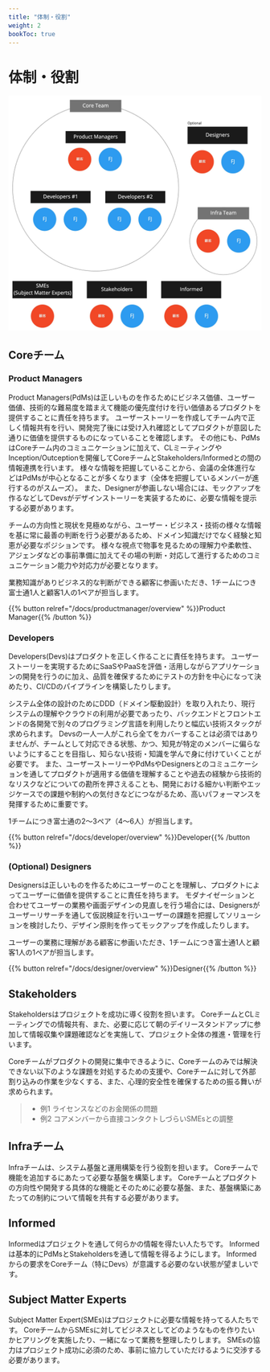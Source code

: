 ```yaml
---
title: "体制・役割"
weight: 2
bookToc: true
---
```


# 体制・役割

![role](modernization-role.jpg)

## Coreチーム
### Product Managers
Product Managers(PdMs)は正しいものを作るためにビジネス価値、ユーザー価値、技術的な難易度を踏まえて機能の優先度付けを行い価値あるプロダクトを提供することに責任を持ちます。
ユーザーストーリーを作成してチーム内で正しく情報共有を行い、開発完了後には受け入れ確認としてプロダクトが意図した通りに価値を提供するものになっていることを確認します。
その他にも、PdMsはCoreチーム内のコミュニケーションに加えて、CLミーティングやInception/Outceptionを開催してCoreチームとStakeholders/Informedとの間の情報連携を行います。
様々な情報を把握していることから、会議の全体進行などはPdMsが中心となることが多くなります（全体を把握しているメンバーが進行するのがスムーズ）。
また、Designerが参画しない場合には、モックアップを作るなどしてDevsがデザインストーリーを実装するために、必要な情報を提示する必要があります。

チームの方向性と現状を見極めながら、ユーザー・ビジネス・技術の様々な情報を基に常に最善の判断を行う必要があるため、ドメイン知識だけでなく経験と知恵が必要なポジションです。
様々な視点で物事を見るための理解力や柔軟性、アジェンダなどの事前準備に加えてその場の判断・対応して進行するためのコミュニケーション能力や対応力が必要となります。

業務知識がありビジネス的な判断ができる顧客に参画いただき、1チームにつき富士通1人と顧客1人の1ペアが担当します。

{{% button relref="/docs/productmanager/overview" %}}Product Manager{{% /button %}}

### Developers
Developers(Devs)はプロダクトを正しく作ることに責任を持ちます。
ユーザーストーリーを実現するためにSaaSやPaaSを評価・活用しながらアプリケーションの開発を行うのに加え、品質を確保するためにテストの方針を中心になって決めたり、CI/CDのパイプラインを構築したりします。

システム全体の設計のためにDDD（ドメイン駆動設計）を取り入れたり、現行システムの理解やクラウドの利用が必要であったり、バックエンドとフロントエンドの各開発で別々のプログラミング言語を利用したりと幅広い技術スタックが求められます。
Devsの一人一人がこれら全てをカバーすることは必須ではありませんが、チームとして対応できる状態、かつ、知見が特定のメンバーに偏らないようにすることを目指し、知らない技術・知識を学んで身に付けていくことが必要です。
また、ユーザーストーリーやPdMsやDesignersとのコミュニケーションを通してプロダクトが適用する価値を理解することや過去の経験から技術的なリスクなどについての勘所を押さえることも、開発における細かい判断やエッジケースでの課題や制約への気付きなどにつながるため、高いパフォーマンスを発揮するために重要です。

1チームにつき富士通の2〜3ペア（4〜6人）が担当します。

{{% button relref="/docs/developer/overview" %}}Developer{{% /button %}}

### (Optional) Designers
Designersは正しいものを作るためにユーザーのことを理解し、プロダクトによってユーザーに価値を提供することに責任を持ちます。
モダナイゼーションと合わせてユーザーの業務や画面デザインの見直しを行う場合には、Designersがユーザーリサーチを通して仮説検証を行いユーザーの課題を把握してソリューションを検討したり、デザイン原則を作ってモックアップを作成したりします。

ユーザーの業務に理解がある顧客に参画いただき、1チームにつき富士通1人と顧客1人の1ペアが担当します。

{{% button relref="/docs/designer/overview" %}}Designer{{% /button %}}

## Stakeholders
Stakeholdersはプロジェクトを成功に導く役割を担います。
CoreチームとCLミーティングでの情報共有、また、必要に応じて朝のデイリースタンドアップに参加して情報収集や課題確認などを実施して、プロジェクト全体の推進・管理を行います。

Coreチームがプロダクトの開発に集中できるように、Coreチームのみでは解決できない以下のような課題を対処するための支援や、Coreチームに対して外部割り込みの作業を少なくする、また、心理的安全性を確保するための振る舞いが求められます。

> - 例1 ライセンスなどのお金関係の問題
> - 例2 コアメンバーから直接コンタクトしづらいSMEsとの調整

## Infraチーム
Infraチームは、システム基盤と運用構築を行う役割を担います。
Coreチームで機能を追加するにあたって必要な基盤を構築します。
Coreチームとプロダクトの方向性や開発する具体的な機能とそのために必要な基盤、また、基盤構築にあたっての制約について情報を共有する必要があります。

## Informed
Informedはプロジェクトを通して何らかの情報を得たい人たちです。
Informedは基本的にPdMsとStakeholdersを通して情報を得るようにします。
Informedからの要求をCoreチーム（特にDevs）が意識する必要のない状態が望ましいです。

## Subject Matter Experts
Subject Matter Expert(SMEs)はプロジェクトに必要な情報を持ってる人たちです。
CoreチームからSMEsに対してビジネスとしてどのようなものを作りたいかヒアリングを実施したり、一緒になって業務を整理したりします。
SMEsの協力はプロジェクト成功に必須のため、事前に協力していただけるように交渉する必要があります。
